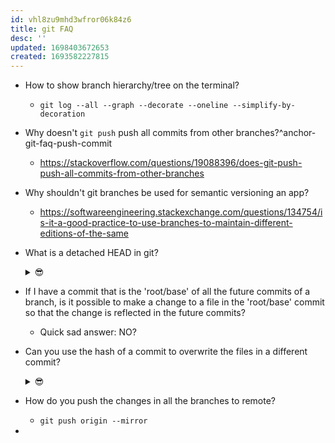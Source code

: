```yaml
---
id: vhl8zu9mhd3wfror06k84z6
title: git FAQ
desc: ''
updated: 1698403672653
created: 1693582227815
---
```


- How to show branch hierarchy/tree on the terminal?
  - `git log --all --graph --decorate --oneline --simplify-by-decoration`
- Why doesn't  `git push` push all commits from other branches?^anchor-git-faq-push-commit
  - https://stackoverflow.com/questions/19088396/does-git-push-push-all-commits-from-other-branches
- Why shouldn't git branches be used for semantic versioning an app?
  - https://softwareengineering.stackexchange.com/questions/134754/is-it-a-good-practice-to-use-branches-to-maintain-different-editions-of-the-same
- What is a detached HEAD in git?
  <details>
    <summary>😎</summary>
    In Git, a "detached HEAD" state refers to a situation where the currently checked-out commit is not associated with any branch. Instead, you are directly pointing to a specific commit in the Git history. This state can occur for several reasons, and while it's not necessarily an issue, it's essential to understand when and why it happens.

    Here's how a detached HEAD state can occur and what it means:

    1. **Checkout a Specific Commit:** When you use the `git checkout` command followed by a commit's SHA-1 hash or a tag name, you switch to that particular commit directly, leaving your HEAD detached.

    2. **Checking Out a Tag:** If you check out a tag (e.g., a release version), it points to a specific commit, and you will be in a detached HEAD state.

    3. **Checking Out a Remote Branch:** If you check out a remote branch directly (not by creating a local tracking branch), you will also be in a detached HEAD state because you are not on a local branch.

    4. **After a Git Revert or Git Bisect:** During operations like `git revert` (for undoing changes) or `git bisect` (for finding faulty commits), Git can place you in a detached HEAD state temporarily to let you inspect and test specific commits.

    In a detached HEAD state:

    - You can view the commit's history, make changes, and even create new commits.
    - However, these changes won't be associated with any branch, so if you create a new commit, you should save its SHA-1 hash if you want to keep it.
    - Once you switch to a branch or create a new branch from a detached HEAD state, your changes will be associated with that branch.

    To return to a branch from a detached HEAD state, you can either:

    - Use `git checkout` followed by the name of an existing branch. This will create a new branch from the current commit and check it out, effectively moving your changes to the new branch.
    - Create a new branch with `git branch <branch-name>` while in the detached HEAD state and then check out that new branch with `git checkout <branch-name>`.
    - Commit your changes and create a new branch from the commit to preserve your work.

    Remember that working in a detached HEAD state can be useful for inspecting, testing, or making quick fixes to specific commits, but it's generally recommended to work on branches when developing new features or fixing issues to maintain a more structured and organized Git history.

  </details>
- If I have a commit that is the 'root/base' of all the future commits of a branch, is it possible to make a change to a file in the 'root/base' commit so that the change is reflected in the future commits?
  - Quick sad answer: NO?
- Can you use the hash of a commit to overwrite the files in a different commit?
  <details>
    <summary>😎</summary>
    Yes, you can use the hash of a commit to effectively overwrite the files in a different commit, but you should do this carefully as it involves rewriting Git history, which can have consequences if others are collaborating on the same repository.

    Here are the steps to overwrite files in a different commit using Git:

    1. **Identify the Target Commit:** Find the commit whose files you want to overwrite. Note its commit hash (SHA-1).

    2. **Create a New Branch:** It's a good practice to work on a new branch to avoid affecting the existing branch's history. Use the following command to create a new branch from the target commit:

      ```bash
      git checkout -b new-branch-name commit-hash
      ```

      Replace `new-branch-name` with the name of your new branch and `commit-hash` with the hash of the target commit.

    3. **Make Changes:** Make the necessary changes to the files in your working directory. You can use any text editor or IDE to make these changes.

    4. **Stage and Commit:** After making the changes, stage the modified files using `git add` and then commit the changes:

      ```bash
      git add .
      git commit -m "Updated files to overwrite the target commit"
      ```

    5. **Push Changes (Optional):** If you want to share these changes with others or store them remotely, push the branch to the remote repository:

      ```bash
      git push origin new-branch-name
      ```

    6. **Merge or Rebase (Optional):** Depending on your workflow, you can choose to merge or rebase your changes into the original branch when you're satisfied with the modifications. This brings the changes from your new branch back into the main branch.

      - To merge, use `git merge`:
        ```bash
        git checkout main
        git merge new-branch-name
        ```

      - To rebase, use `git rebase`:
        ```bash
        git checkout main
        git rebase new-branch-name
        ```

    Please be aware of the following considerations:

    - Rewriting Git history can cause problems for collaborators if others are working on the same branch, so communicate with your team if necessary.
    - Overwriting commits should be done carefully and sparingly, as it can make it challenging to track changes and understand the history of the codebase.
    - It's advisable to create backups or snapshots of your repository before making significant changes that involve rewriting history.

    Always consider the collaborative aspects and best practices of version control when making changes that affect Git history.
    
  </details>  
- How do you push the changes in all the branches to remote?
  - `git push origin --mirror`
- 


  <!-- <details>
  <summary>😎</summary>
    
  </details> -->
